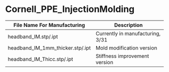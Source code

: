 # Cornell_PPE_InjectionMolding

| File Name For Manufacturing  | Description |
| ------------- | ------------- |
| headband_IM.stp/.ipt  | Currently in manufacturing, 3/31  |
| headband_IM_1mm_thicker.stp/.ipt  | Mold modification version  |
| headband_IM_Thicc.stp/.ipt  | Stiffness improvement version  |

